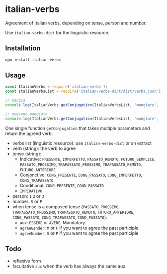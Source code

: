 <!--
Copyright 2019 Ludan Stoecklé
SPDX-License-Identifier: CC-BY-4.0
-->
# italian-verbs

Agreement of Italian verbs, depending on tense, person and number.

Use `italian-verbs-dict` for the linguistic resource.

## Installation 
```sh
npm install italian-verbs
```

## Usage

```javascript
const ItalianVerbs = require('italian-verbs');
const ItalianVerbsList = require('italian-verbs-dict/dist/verbs.json');

// mangia
console.log(ItalianVerbs.getConjugation(ItalianVerbsList, 'mangiare', 'PRESENTE', 3, 'S'));

// avevano mangiato
console.log(ItalianVerbs.getConjugation(ItalianVerbsList, 'mangiare', 'TRAPASSATO_PROSSIMO', 3, 'P', { aux: 'AVERE' }));
```

One single function `getConjugation` that takes multiple parameters and return the agreed verb:

* verbs list (linguistic resource): use `italian-verbs-dict` or an extract
* verb (string): the verb to agree
* tense (string): 
  * Indicative: `PRESENTE`, `IMPERFETTO`, `PASSATO_REMOTO`, `FUTURO_SEMPLICE`, `PASSATO_PROSSIMO`, `TRAPASSATO_PROSSIMO`, `TRAPASSATO_REMOTO`, `FUTURO_ANTERIORE`
  * Conjonctive: `CONG_PRESENTE`, `CONG_PASSATO`, `CONG_IMPERFETTO`, `CONG_TRAPASSATO`
  * Conditional: `COND_PRESENTE`, `COND_PASSATO`
  * `IMPERATIVO`
* person: `1` `2` or `3`
* number: `S` or `P`
* when tense is a composed tense (`PASSATO_PROSSIMO`, `TRAPASSATO_PROSSIMO`, `TRAPASSATO_REMOTO`, `FUTURO_ANTERIORE`, `CONG_PASSATO`, `CONG_TRAPASSATO`, `COND_PASSATO`):
  * `aux`: `ESSERE` or `AVERE`. Mandatory.
  * `agreeGender`: `M` or `F` if you want to agree the past participle
  * `agreeNumber`: `S` or `P` if you want to agree the past participle


## Todo

* reflexive form
* facultative `aux` when the verb has always the same aux

